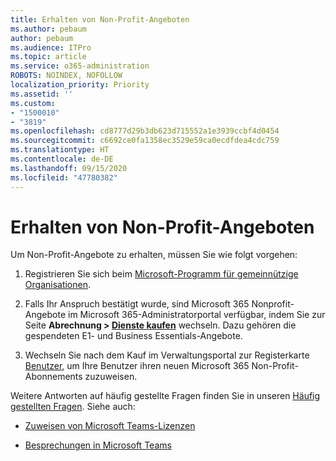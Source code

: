```yaml
---
title: Erhalten von Non-Profit-Angeboten
ms.author: pebaum
author: pebaum
ms.audience: ITPro
ms.topic: article
ms.service: o365-administration
ROBOTS: NOINDEX, NOFOLLOW
localization_priority: Priority
ms.assetid: ''
ms.custom:
- "1500010"
- "3819"
ms.openlocfilehash: cd8777d29b3db623d715552a1e3939ccbf4d0454
ms.sourcegitcommit: c6692ce0fa1358ec3529e59ca0ecdfdea4cdc759
ms.translationtype: HT
ms.contentlocale: de-DE
ms.lasthandoff: 09/15/2020
ms.locfileid: "47780382"
---
```

# <a name="how-to-get-nonprofit-offers"></a>Erhalten von Non-Profit-Angeboten

Um Non-Profit-Angebote zu erhalten, müssen Sie wie folgt vorgehen:

1. Registrieren Sie sich beim [Microsoft-Programm für gemeinnützige Organisationen](https://go.microsoft.com/fwlink/p/?linkid=2008962).

2. Falls Ihr Anspruch bestätigt wurde, sind Microsoft 365 Nonprofit-Angebote im Microsoft 365-Administratorportal verfügbar, indem Sie zur Seite **Abrechnung > [Dienste kaufen](https://go.microsoft.com/fwlink/p/?linkid=868433)** wechseln. Dazu gehören die gespendeten E1- und Business Essentials-Angebote.

3. Wechseln Sie nach dem Kauf im Verwaltungsportal zur Registerkarte [Benutzer](https://admin.microsoft.com/Adminportal/Home#/users), um Ihre Benutzer ihren neuen Microsoft 365 Non-Profit-Abonnements zuzuweisen.

Weitere Antworten auf häufig gestellte Fragen finden Sie in unseren [Häufig gestellten Fragen](https://www.microsoft.com/microsoft-365/nonprofit/office-365-nonprofit#coreui-heading-67lnrlz). Siehe auch:

- [Zuweisen von Microsoft Teams-Lizenzen](https://docs.microsoft.com/MicrosoftTeams/assign-teams-licenses)

- [Besprechungen in Microsoft Teams](https://docs.microsoft.com/MicrosoftTeams/tutorial-meetings-in-teams)
